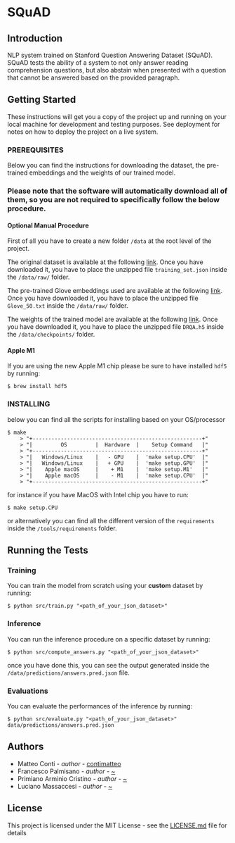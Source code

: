 # SQuAD

## Introduction

NLP system trained on Stanford Question Answering Dataset (SQuAD). SQuAD tests the ability of a system to not only answer reading comprehension questions, but also abstain when presented with a question that cannot be answered based on the provided paragraph.

## Getting Started

These instructions will get you a copy of the project up and running on your local machine for development and testing purposes. See deployment for notes on how to deploy the project on a live system.

### PREREQUISITES

Below you can find the instructions for downloading the dataset, the pre-trained embeddings and the weights of our trained model.

<!-- **Please note that the software will automatically download all of them, so you are not required to specifically follow the below procedure.** -->
<h3><b>Please note that the software will automatically download all of them, so you are not required to specifically follow the below procedure.</b></h3>

#### Optional Manual Procedure
First of all you have to create a new folder `/data` at the root level of the project.

The original dataset is available at the following [link](https://drive.google.com/file/d/19byT_6Hhx4Di1pzbd6bmxQ8sKwCSPhqg/view?usp=sharing). 
Once you have downloaded it, you have to place the unzipped file `training_set.json` inside the `/data/raw/` folder.

The pre-trained Glove embeddings used are available at the following [link](https://drive.google.com/file/d/15mTrPUQ4PAxfepzmRZfXNeKOJ3AubXrJ/view).
Once you have downloaded it, you have to place the unzipped file `Glove_50.txt` inside the `/data/raw/` folder.

The weights of the trained model are available at the following [link](https://drive.google.com/file/d/1mLDlYEV5kVY8vIqyQwm31AGpEs37-1fv/view?usp=sharing).
Once you have downloaded it, you have to place the unzipped file `DRQA.h5` inside the `/data/checkpoints/` folder.

#### Apple M1

If you are using the new Apple M1 chip please be sure to have installed `hdf5` by running:
```
$ brew install hdf5
```

### INSTALLING

below you can find all the scripts for installing based on your OS/processor
```
$ make
    > "+------------------------------------------------------+"
    > "|         OS         |  Hardware  |    Setup Command   |"
    > "+------------------------------------------------------+"
    > "|   Windows/Linux    |   - GPU    |  'make setup.CPU'  |"
    > "|   Windows/Linux    |   + GPU    |  'make setup.GPU'  |"
    > "|    Apple macOS     |    + M1    |  'make setup.M1'   |"
    > "|    Apple macOS     |    - M1    |  'make setup.CPU'  |"
    > "+------------------------------------------------------+"
```

for instance if you have MacOS with Intel chip you have to run:
```
$ make setup.CPU
```

or alternatively you can find all the different version of the `requirements` inside the `/tools/requirements` folder.

## Running the Tests

### Training
You can train the model from scratch using your **custom** dataset by running:
```
$ python src/train.py "<path_of_your_json_dataset>"
```

### Inference
You can run the inference procedure on a specific dataset by running:
```
$ python src/compute_answers.py "<path_of_your_json_dataset>"
```
once you have done this, you can see the output generated inside the `/data/predictions/answers.pred.json` file.

### Evaluations
You can evaluate the performances of the inference by running:
```
$ python src/evaluate.py "<path_of_your_json_dataset>" data/predictions/answers.pred.json
```


<!-- ## Built With
* [Tensorflow](https://github.com/tensorflow/tensorflow) - Open Source ML Framework
* [Rosetta](https://github.com/acmeism/RosettaCodeData) - RosettaCode Dataset 
-->


## Authors

* Matteo Conti - *author* - [contimatteo](https://github.com/contimatteo)
* Francesco Palmisano - *author* - [~](#)
* Primiano Arminio Cristino - *author* - [~](#)
* Luciano Massaccesi - *author* - [~](#)


## License

This project is licensed under the MIT License - see the [LICENSE.md](LICENSE.md) file for details
